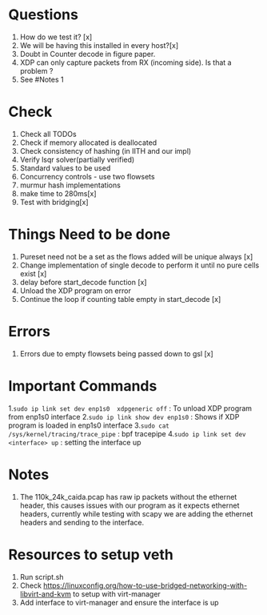 # Questions
1. How do we test it? [x]
2. We will be having this installed in every host?[x]
3. Doubt in Counter decode in figure paper.
4. XDP can only capture packets from RX (incoming side). Is that a problem ?
5. See #Notes 1

# Check
1. Check all TODOs
2. Check if memory allocated is deallocated
3. Check consistency of hashing (in IITH and our impl)
4. Verify lsqr solver(partially verified)
5. Standard values to be used 
6. Concurrency controls - use two flowsets
7. murmur hash implementations
8. make time to 280ms[x]
9. Test with bridging[x]

# Things Need to be done
1. Pureset need not be a set as the flows added will be unique always [x]
2. Change implementation of single decode to perform it until no pure cells exist [x]
3. delay before start_decode function [x]
4. Unload the XDP program on error
5. Continue the loop if counting table empty in start_decode [x]

# Errors
1. Errors due to empty flowsets being passed down to gsl [x]

# Important Commands
1.`sudo ip link set dev enp1s0  xdpgeneric off` : To unload XDP program from enp1s0 interface
2.`sudo ip link show dev enp1s0` : Shows if XDP program is loaded in enp1s0 interface
3.`sudo cat /sys/kernel/tracing/trace_pipe` : bpf tracepipe
4.`sudo ip link set dev <interface> up` : setting the interface up

# Notes
1. The 110k_24k_caida.pcap has raw ip packets without the ethernet header, this causes issues with our program as it expects ethernet headers, currently while testing with scapy we are adding the ethernet headers and sending to the interface.

# Resources to setup veth
1. Run script.sh
2. Check https://linuxconfig.org/how-to-use-bridged-networking-with-libvirt-and-kvm to setup with virt-manager
3. Add interface to virt-manager and ensure the interface is up
